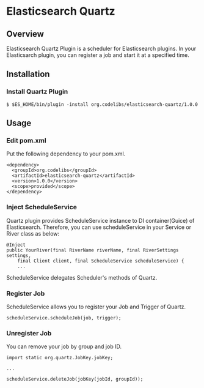 Elasticsearch Quartz
=======================

## Overview

Elasticsearch Quartz Plugin is a scheduler for Elasticsearch plugins.
In your Elasticsarch plugin, you can register a job and start it at a specified time.

## Installation

### Install Quartz Plugin

    $ $ES_HOME/bin/plugin -install org.codelibs/elasticsearch-quartz/1.0.0

## Usage

### Edit pom.xml

Put the following dependency to your pom.xml.

    <dependency>
      <groupId>org.codelibs</groupId>
      <artifactId>elasticsearch-quartz</artifactId>
      <version>1.0.0</version>
      <scope>provided</scope>
    </dependency>

### Inject ScheduleService

Quartz plugin provides ScheduleService instance to DI container(Guice) of Elasticsearch.
Therefore, you can use scheduleService in your Service or River class as below:

    @Inject
    public YourRiver(final RiverName riverName, final RiverSettings settings,
        final Client client, final ScheduleService scheduleService) {
        ...

ScheduleService delegates Scheduler's methods of Quartz.

### Register Job

ScheduleService allows you to register your Job and Trigger of Quartz.

    scheduleService.scheduleJob(job, trigger);

### Unregister Job

You can remove your job by group and job ID.

    import static org.quartz.JobKey.jobKey;
    
    ...
    
    scheduleService.deleteJob(jobKey(jobId, groupId));



